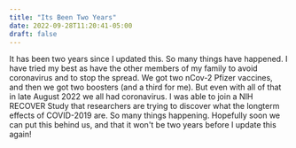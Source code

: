 ```yaml
---
title: "Its Been Two Years"
date: 2022-09-28T11:20:41-05:00
draft: false
---
```

It has been two years since I updated this. So many things have happened. I have tried my best as have the other members of my family to avoid coronavirus and to stop the spread. We got two nCov-2 Pfizer vaccines, and then we got two boosters (and a third for me). But even with all of that in late August 2022 we all had coronavirus. I was able to join a NIH RECOVER Study that researchers are trying to discover what the longterm effects of COVID-2019 are. So many things happening. Hopefully soon we can put this behind us, and that it won't be two years before I update this again!


